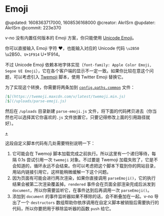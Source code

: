 # Emoji

@updated: 1608363717000, 1608536168000
@creator: AkrISrn
@updater: AkrISrn
@commit: 223e370

v-no 没有内置任何版本的 Emoji 方案，你只能使用 [Unicode Emoji](https://en.wikipedia.org/wiki/Emoji#Unicode_blocks)。 

你可以直接输入 Emoji 字符 ❤，也能输入对应的 Unicode 代码 `\u2B50` \u2B50、`U+1F914` U+1F914。

不过 Unicode Emoji 依赖本地字体实现（`font-family: Apple Color Emoji, Segoe UI Emoji`），它在各个客户端的显示不一定一致。如果你比较在意这个问题，可以考虑引入 [Twemoji](https://github.com/twitter/twemoji) 脚本，使用 Twitter Emoji 替换它。

为了实现这个转换，你需要将两条[](/docs/custom-script.md "#")加到 [`config.paths.common`](/docs/conf-paths.md "#") 文件：

```markdown
[$](https://twemoji.maxcdn.com/v/latest/twemoji.min.js)
[$](/uploads/parse-emoji.js)
```

然后在 `/uploads` 目录新建 `parse-emoji.js` 文件，将下面的代码拷贝进去（你当然也可以选择其它你喜欢的`.js` 文件放置它，只要记得修改上面的引用路径就好）。

[+](/docs/parse-emoji.js.md)

这段自定义脚本代码有几处需要特别说明一下：

1. 它可能会在 Twemoji 脚本加载完成之前执行。所以这里有一个递归等待，每隔 0.1s 尝试引用一次 `twemoji` 对象。不过要是 Twemoji 加载失败了，它是不会知道的，循环永远不会结束。你可以考虑把这个脚本下载到你的网站目录，用站内链接引用它，这样能稍微缓解一下这个问题。
1. 因为页面有可能会进行两次渲染，如果你直接调用 `parseEmoji()`，它的执行结果会被第二次渲染覆盖掉。`rendered` 事件会在页面全部渲染完成后派发到 `document`，所以你需要监听它，在事件达到后再调用一次 `parseEmoji()`。
1. 添加到 `document` 的事件监听器如果不移除的话，会不断叠加在一起。v-no 导出了一个 `destructors` 数组帮助你依序调用在自定义脚本被销毁后需要执行的代码，所以你要把用于移除监听器的函数 `push` 给它。
